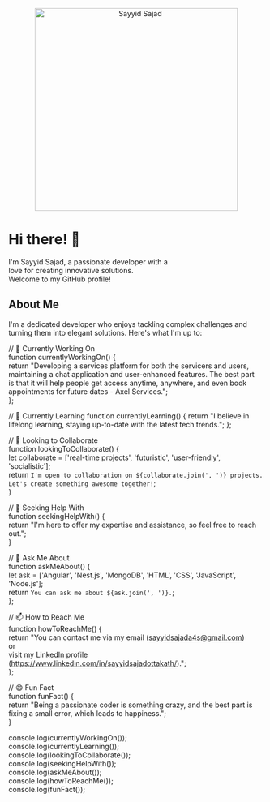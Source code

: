 <p align="center">
  <img src="https://png.pngtree.com/thumb_back/fw800/background/20230707/pngtree-3d-illustration-of-a-laptop-wielding-freelance-developer-image_3791857.jpg" alt="Sayyid Sajad" width="400"/>
</p>

# Hi there! 👋  

I'm Sayyid Sajad, a passionate developer with a  
love for creating innovative solutions.  
Welcome to my GitHub profile!  

## About Me  

I'm a dedicated developer who enjoys tackling complex challenges and turning them into elegant solutions. Here's what I'm up to:  

// 🔭 Currently Working On  
function currentlyWorkingOn() {  
  return "Developing a services platform for both the servicers and users,  
  maintaining a chat application and user-enhanced features. The best part  
  is that it will help people get access anytime, anywhere, and even book  
  appointments for future dates - Axel Services.";  
};  

// 🌱 Currently Learning
function currentlyLearning() {
  return "I believe in lifelong learning, staying up-to-date with the latest tech trends.";
};

// 👯 Looking to Collaborate  
function lookingToCollaborate() {  
  let collaborate = ['real-time projects', 'futuristic', 'user-friendly', 'socialistic'];  
  return `I'm open to collaboration on ${collaborate.join(', ')} projects. Let's create something awesome together!`;  
}  

// 🤔 Seeking Help With  
function seekingHelpWith() {  
  return "I'm here to offer my expertise and assistance, so feel free to reach out.";  
}  

// 💬 Ask Me About  
function askMeAbout() {  
  let ask = ['Angular', 'Nest.js', 'MongoDB', 'HTML', 'CSS', 'JavaScript', 'Node.js'];  
  return `You can ask me about ${ask.join(', ')}.`;  
};    

// 📫 How to Reach Me  
function howToReachMe() {  
  return "You can contact me via my email (sayyidsajada4s@gmail.com)   
or  
 visit my LinkedIn profile (https://www.linkedin.com/in/sayyidsajadottakath/).";  
};  

// 😄 Fun Fact  
function funFact() {  
  return "Being a passionate coder is something crazy, and the best part is fixing a small error, which leads to happiness.";  
}  

console.log(currentlyWorkingOn());  
console.log(currentlyLearning());  
console.log(lookingToCollaborate());  
console.log(seekingHelpWith());  
console.log(askMeAbout());  
console.log(howToReachMe());  
console.log(funFact());  

